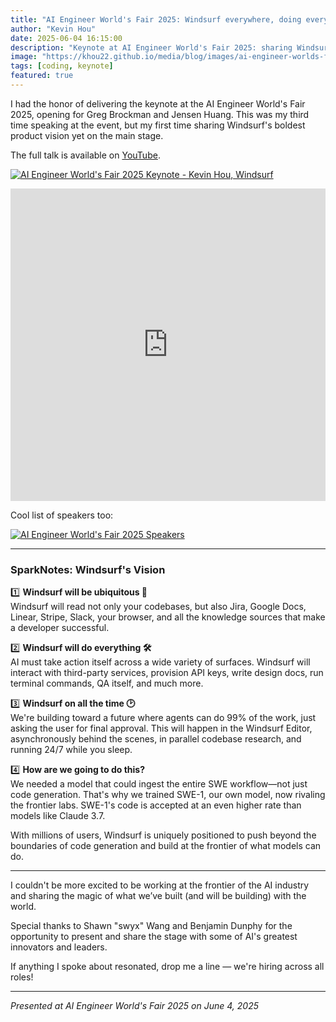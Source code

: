 ```yaml
---
title: "AI Engineer World's Fair 2025: Windsurf everywhere, doing everything, all at once"
author: "Kevin Hou"
date: 2025-06-04 16:15:00
description: "Keynote at AI Engineer World's Fair 2025: sharing Windsurf's bold product vision and the next era of AI developer tools."
image: "https://khou22.github.io/media/blog/images/ai-engineer-worlds-fair-2025/stage-shot.jpg"
tags: [coding, keynote]
featured: true
---
```


I had the honor of delivering the keynote at the AI Engineer World's Fair 2025, opening for Greg Brockman and Jensen Huang. This was my third time speaking at the event, but my first time sharing Windsurf's boldest product vision yet on the main stage.

The full talk is available on [YouTube](https://www.youtube.com/watch?v=JVuNPL5QO8Q).

[![AI Engineer World's Fair 2025 Keynote - Kevin Hou, Windsurf](https://khou22.github.io/media/blog/images/ai-engineer-worlds-fair-2025/stage-shot.jpg)](https://www.youtube.com/watch?v=JVuNPL5QO8Q)

<iframe width="100%" height="500" src="https://www.youtube.com/embed/JVuNPL5QO8Q" title="AI Engineer World's Fair 2025 Keynote - Kevin Hou, Windsurf" frameborder="0" allow="accelerometer; autoplay; clipboard-write; encrypted-media; gyroscope; picture-in-picture; web-share" allowfullscreen></iframe>

Cool list of speakers too:

[![AI Engineer World's Fair 2025 Speakers](https://khou22.github.io/media/blog/images/ai-engineer-worlds-fair-2025/speaker-list-website.png)](https://www.ai.engineer)

---

### SparkNotes: Windsurf's Vision

1️⃣ **Windsurf will be ubiquitous 🧠**  
Windsurf will read not only your codebases, but also Jira, Google Docs, Linear, Stripe, Slack, your browser, and all the knowledge sources that make a developer successful.

2️⃣ **Windsurf will do everything 🛠️**  
AI must take action itself across a wide variety of surfaces. Windsurf will interact with third-party services, provision API keys, write design docs, run terminal commands, QA itself, and much more.

3️⃣ **Windsurf on all the time 🕑**  
We're building toward a future where agents can do 99% of the work, just asking the user for final approval. This will happen in the Windsurf Editor, asynchronously behind the scenes, in parallel codebase research, and running 24/7 while you sleep.

4️⃣ **How are we going to do this?**  
We needed a model that could ingest the entire SWE workflow—not just code generation. That's why we trained SWE-1, our own model, now rivaling the frontier labs. SWE-1's code is accepted at an even higher rate than models like Claude 3.7.

With millions of users, Windsurf is uniquely positioned to push beyond the boundaries of code generation and build at the frontier of what models can do.

---

I couldn't be more excited to be working at the frontier of the AI industry and sharing the magic of what we’ve built (and will be building) with the world.

Special thanks to Shawn "swyx" Wang and Benjamin Dunphy for the opportunity to present and share the stage with some of AI's greatest innovators and leaders.

If anything I spoke about resonated, drop me a line — we're hiring across all roles!

---

*Presented at AI Engineer World's Fair 2025 on June 4, 2025*
